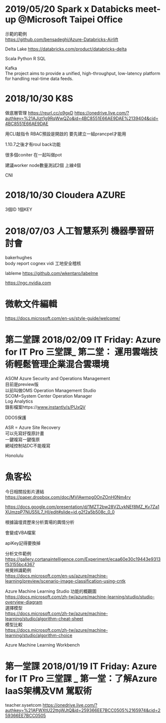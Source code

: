 # 2019/05/20 Spark x Databicks meet-up @Microsoft Taipei Office
示範的範例  
https://github.com/bensadeghi/Azure-Databricks-Airlift

Delta Lake
https://databricks.com/product/databricks-delta

Scala Python R SQL

Kafka  
The project aims to provide a unified, high-throughput, low-latency platform for handling real-time data feeds.  
  
# 2018/10/30 K8S
做底層管理
https://reurl.cc/o9gxD
https://onedrive.live.com/?authkey=%21AJizt1g9RqWwQZo&id=4BC8551E66AE9DAE%2139404&cid=4BC8551E66AE9DAE

用CLI敲指令 RBAC預設是開啟的
要先建立一組prancpel才能用

1.10.7之後才有roul back功能

很多個coniter 在一起叫做pot

建議worker node數量測試2個 上線4個

CNI

# 2018/10/30 Cloudera AZURE
3個ID 1個KEY

# 2018/07/03 人工智慧系列 機器學習研討會
bakerhughes  
body report
cognex vidi
工地安全稽核  

lableme
https://github.com/wkentaro/labelme  

https://ngc.nvidia.com  

# 微軟文件編輯
https://docs.microsoft.com/en-us/style-guide/welcome/  
  

# 第二堂課 2018/02/09 IT Friday: Azure for IT Pro 三堂課_ 第二堂： 運用雲端技術輕鬆管理企業混合雲環境
ASOM Azure Security and Operations Management  
目前是preview版  
以前叫做OMS Operation Management Studio  
SCOM=System Center Operation Manager  
Log Analytics  
錄影檔案https://www.instantly/s/PUxQV  

DDOS保護  
  
ASR = Azure Site Recovery  
可以先寫好復原計畫  
一鍵複寫一鍵復原  
網域控制站DC不能複寫  

Honolulu  

# 魚客松   
今日相關投影片連結  
https://paper.dropbox.com/doc/MVlAwmpg0OnZOnH0Nm4rv
  
https://docs.google.com/presentation/d/1MZT2bw28VZLykNEf8MZ_Kv7Za1XUmzpP7NUS5lL7_HI/edit#slide=id.g2f2a5b508c_0_0  
  
根據論壇資歷來分析賣場的輿情分析  


會變成VBA檔案  

apiKey記得要換掉  


分析文件範例  
https://gallery.cortanaintelligence.com/Experiment/ecaa60e30c19443e9313f53155bc4367  
視覺辨識範例  
https://docs.microsoft.com/en-us/azure/machine-learning/preview/scenario-image-classification-using-cntk  


Azure Machine Learning Studio 功能的概觀圖  
https://docs.microsoft.com/zh-tw/azure/machine-learning/studio/studio-overview-diagram  
選擇模型  
https://docs.microsoft.com/zh-tw/azure/machine-learning/studio/algorithm-cheat-sheet  
模型比較  
https://docs.microsoft.com/zh-tw/azure/machine-learning/studio/algorithm-choice  
  
Azure Machine Learning Workbench  


# 第一堂課 2018/01/19 IT Friday: Azure for IT Pro 三堂課 _ 第一堂：了解Azure IaaS架構及VM 駕馭術
teacher.sysetcom
https://onedrive.live.com/?authkey=%21AFWXtU22ttgWJtQ&id=259366EE7BCC0505%2165974&cid=259366EE7BCC0505
